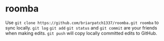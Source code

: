 # roomba
Use `git clone https://github.com/briarpatch1337/roomba.git roomba` to sync locally.
`git log` `git add` `git status` and `git commit` are your friends when making edits.
`git push` will copy locally committed edits to GitHub.
